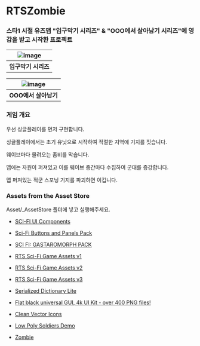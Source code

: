 # RTSZombie

### 스타1 시절 유즈맵 "입구막기 시리즈" & "OOO에서 살아남기 시리즈"에 영감을 받고 시작한 프로젝트

| ![image](https://user-images.githubusercontent.com/50472273/131211488-09651e71-b3af-41ba-a5d5-dcdd2b7f7889.png) |
|:--:|
| <b>입구막기 시리즈</b>|

| ![image](https://user-images.githubusercontent.com/50472273/131211559-a4d236dd-16dd-4149-b3e4-601a3f8e0754.png) |
|:--:|
| <b>OOO에서 살아남기</b>|


### 게임 개요

우선 싱글플레이를 먼저 구현합니다.

싱글플레이에서는 초기 유닛으로 시작하여 적절한 지역에 기지를 짓습니다. 

웨이브마다 몰려오는 좀비를 막습니다.

맵에는 자원이 퍼져있고 이를 웨이브 중간마다 수집하여 군대를 증강합니다.

맵 퍼져있는 적군 스포닝 기지를 파괴하면 이깁니다.

### Assets from the Asset Store

Asset/_AssetStore 폴더에 넣고 실행해주세요.

- [SCI-FI UI Components](https://assetstore.unity.com/packages/2d/gui/sci-fi-ui-components-201162)

- [Sci-Fi Buttons and Panels Pack](https://assetstore.unity.com/packages/2d/gui/sci-fi-buttons-and-panels-pack-142568)

- [SCI FI: GASTAROMORPH PACK](https://assetstore.unity.com/packages/3d/characters/creatures/sci-fi-gastaromorph-pack-158844)

- [RTS Sci-Fi Game Assets v1](https://assetstore.unity.com/packages/3d/environments/sci-fi/rts-sci-fi-game-assets-v1-112251)

- [RTS Sci-Fi Game Assets v2](https://assetstore.unity.com/packages/3d/environments/sci-fi/rts-sci-fi-game-assets-v2-116284)

- [RTS Sci-Fi Game Assets v3](https://assetstore.unity.com/packages/3d/environments/sci-fi/rts-sci-fi-game-assets-v3-124168)

- [Serialized Dictionary Lite](https://assetstore.unity.com/packages/tools/utilities/serialized-dictionary-lite-110992)

- [Flat black universal GUI, 4k UI Kit - over 400 PNG files!](https://assetstore.unity.com/packages/2d/gui/flat-black-universal-gui-4k-ui-kit-over-400-png-files-121298)

- [Clean Vector Icons](https://assetstore.unity.com/packages/2d/gui/icons/clean-vector-icons-132084)

- [Low Poly Soldiers Demo](https://assetstore.unity.com/packages/3d/characters/low-poly-soldiers-demo-73611)

- [Zombie](https://assetstore.unity.com/packages/3d/characters/humanoids/zombie-30232)

